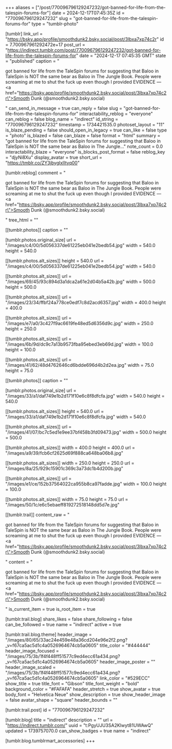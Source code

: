 +++
aliases = ["/post/770096796129247232/got-banned-for-life-from-the-talespin-forums-for"]
date = 2024-12-17T07:45:35Z
id = "770096796129247232"
slug = "got-banned-for-life-from-the-talespin-forums-for"
type = "tumblr-photo"

[tumblr]
link_url = "https://bsky.app/profile/smoothdunk2.bsky.social/post/3lbxa7xp74c2r"
id = 7.700967961292472e+17
post_url = "https://indirect.tumblr.com/post/770096796129247232/got-banned-for-life-from-the-talespin-forums-for"
date = "2024-12-17 07:45:35 GMT"
state = "published"
caption = "<p>got banned for life from the TaleSpin forums for suggesting that Baloo in TaleSpin is NOT the same bear as Baloo in The Jungle Book. People were screaming at me to shut the fuck up even though I provided EVIDENCE — <a href=\"https://bsky.app/profile/smoothdunk2.bsky.social/post/3lbxa7xp74c2r\">Smooth Dunk (@smoothdunk2.bsky.social)</a></p>"
can_send_in_message = true
can_reply = false
slug = "got-banned-for-life-from-the-talespin-forums-for"
interactability_reblog = "everyone"
can_reblog = false
blog_name = "indirect"
id_string = "770096796129247232"
timestamp = 1734421535.0
photoset_layout = "11"
is_blaze_pending = false
should_open_in_legacy = true
can_like = false
type = "photo"
is_blazed = false
can_blaze = false
format = "html"
summary = "got banned for life from the TaleSpin forums for suggesting that Baloo in TaleSpin is NOT the same bear as Baloo in The Jungle..."
note_count = 0.0
interactability_blaze = "everyone"
is_blocks_post_format = false
reblog_key = "djyNi8Xu"
display_avatar = true
short_url = "https://tmblr.co/ZY3jbyglxlItyq00"

[tumblr.reblog]
comment = "<p>got banned for life from the TaleSpin forums for suggesting that Baloo in TaleSpin is NOT the same bear as Baloo in The Jungle Book. People were screaming at me to shut the fuck up even though I provided EVIDENCE — <a href=\"https://bsky.app/profile/smoothdunk2.bsky.social/post/3lbxa7xp74c2r\">Smooth Dunk (@smoothdunk2.bsky.social)</a></p>"
tree_html = ""

[[tumblr.photos]]
caption = ""

[tumblr.photos.original_size]
url = "/images/c4/00/5d056337de61225eb041e2bedb54.jpg"
width = 540.0
height = 540.0

[[tumblr.photos.alt_sizes]]
height = 540.0
url = "/images/c4/00/5d056337de61225eb041e2bedb54.jpg"
width = 540.0

[[tumblr.photos.alt_sizes]]
url = "/images/69/45/93c894d3a1dca2a61e2d04b5a42b.jpg"
width = 500.0
height = 500.0

[[tumblr.photos.alt_sizes]]
url = "/images/23/34/ffbf24a778ce0edf7c8d2acd6357.jpg"
width = 400.0
height = 400.0

[[tumblr.photos.alt_sizes]]
url = "/images/e7/a0/3c427f9ac6619fe48ed5d6356d9c.jpg"
width = 250.0
height = 250.0

[[tumblr.photos.alt_sizes]]
url = "/images/6b/9d/dc9c7a13b9573fba95ebed3eb69d.jpg"
width = 100.0
height = 100.0

[[tumblr.photos.alt_sizes]]
url = "/images/41/62/48d4762646cd6bdde696d4b2d2ea.jpg"
width = 75.0
height = 75.0

[[tumblr.photos]]
caption = ""

[tumblr.photos.original_size]
url = "/images/33/a1/daf749e1b2d171f10e6c8f8dfcfa.jpg"
width = 540.0
height = 540.0

[[tumblr.photos.alt_sizes]]
height = 540.0
url = "/images/33/a1/daf749e1b2d171f10e6c8f8dfcfa.jpg"
width = 540.0

[[tumblr.photos.alt_sizes]]
url = "/images/41/07/bc7c5ed1e9ee37bf458b3fd09473.jpg"
width = 500.0
height = 500.0

[[tumblr.photos.alt_sizes]]
width = 400.0
height = 400.0
url = "/images/a9/39/fcb6cf2625d69f888ca648ba06b8.jpg"

[[tumblr.photos.alt_sizes]]
width = 250.0
height = 250.0
url = "/images/8a/25/929c15901c369c3a73dc1b4d200b.jpg"

[[tumblr.photos.alt_sizes]]
url = "/images/e1/ce/152b37564022ca955b8ca97fadde.jpg"
width = 100.0
height = 100.0

[[tumblr.photos.alt_sizes]]
width = 75.0
height = 75.0
url = "/images/50/1c/e6c5ebaeff819272518148dd5d7e.jpg"

[[tumblr.trail]]
content_raw = "<p>got banned for life from the TaleSpin forums for suggesting that Baloo in TaleSpin is NOT the same bear as Baloo in The Jungle Book. People were screaming at me to shut the fuck up even though I provided EVIDENCE — <a href=\"https://bsky.app/profile/smoothdunk2.bsky.social/post/3lbxa7xp74c2r\">Smooth Dunk (@smoothdunk2.bsky.social)</a></p>"
content = "<p>got banned for life from the TaleSpin forums for suggesting that Baloo in TaleSpin is NOT the same bear as Baloo in The Jungle Book. People were screaming at me to shut the fuck up even though I provided EVIDENCE &mdash; <a href=\"https://bsky.app/profile/smoothdunk2.bsky.social/post/3lbxa7xp74c2r\">Smooth Dunk (@smoothdunk2.bsky.social)</a></p>"
is_current_item = true
is_root_item = true

[tumblr.trail.blog]
share_likes = false
share_following = false
can_be_followed = true
name = "indirect"
active = true

[tumblr.trail.blog.theme]
header_image = "/images/80/65/33ac24e459e48a36cd204e96e2f2.png?_v=f67ca5ac5d1c4a0526964674cb5a0605"
title_color = "#444444"
header_image_focused = "/images/75/3b/1f4f448ff51577c9ed4ecc61a434.png?_v=f67ca5ac5d1c4a0526964674cb5a0605"
header_image_poster = ""
header_image_scaled = "/images/75/3b/1f4f448ff51577c9ed4ecc61a434.png?_v=f67ca5ac5d1c4a0526964674cb5a0605"
link_color = "#529ECC"
show_title = true
title_font = "Gibson"
title_font_weight = "bold"
background_color = "#FAFAFA"
header_stretch = true
show_avatar = true
body_font = "Helvetica Neue"
show_description = true
show_header_image = false
avatar_shape = "square"
header_bounds = ""

[tumblr.trail.post]
id = "770096796129247232"

[tumblr.blog]
title = "indirect"
description = ""
url = "https://indirect.tumblr.com/"
uuid = "t:PgyUJU3SA2Klwyt81UWAwQ"
updated = 1739757070.0
can_show_badges = true
name = "indirect"

[tumblr.blog.tumblrmart_accessories]
+++
